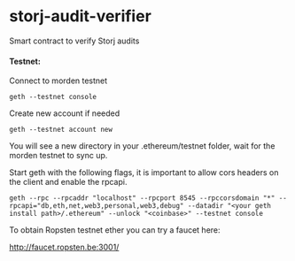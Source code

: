 # storj-audit-verifier
Smart contract to verify Storj audits

#### Testnet:

Connect to morden testnet

```geth --testnet console```

Create new account if needed

```geth --testnet account new```

You will see a new directory in your .ethereum/testnet folder, wait for the morden testnet to sync up.

Start geth with the following flags, it is important to allow cors headers on the client and enable the rpcapi.

```
geth --rpc --rpcaddr "localhost" --rpcport 8545 --rpccorsdomain "*" --rpcapi="db,eth,net,web3,personal,web3,debug" --datadir "<your geth install path>/.ethereum" --unlock "<coinbase>" --testnet console
```

To obtain Ropsten testnet ether you can try a faucet here:

http://faucet.ropsten.be:3001/